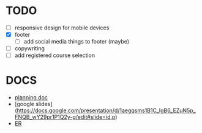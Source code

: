 # TODO

- [ ] responsive design for mobile devices
- [x] footer
    - [ ] add social media things to footer (maybe)
- [ ] copywriting
- [ ] add registered course selection

# DOCS

- [planning doc](https://mcgill-my.sharepoint.com/:w:/g/personal/nur_bintimohamadsadik_mail_mcgill_ca/ESY3cdeCgVtLjRl1WdhhfBgBYb3rO92CbgFDS-9clCZLpw?e=5Jexdy)
- [google slides] (https://docs.google.com/presentation/d/1aegqsms1B1C_IgB6_EZuN5p_FNQB_wY29pr1P1Q2y-g/edit#slide=id.p)
- [ER](https://mcgill-my.sharepoint.com/:w:/g/personal/nur_bintimohamadsadik_mail_mcgill_ca/EdqOfFtiD4VJkolyg710jFIB4DXBHrF9PHViKxRiZFqUaA?e=qiMWeZ)